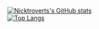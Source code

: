 [![Nicktroverts's GitHub stats](https://github-readme-stats.vercel.app/api?username=Nicktrovert&show_icons=true&theme=synthwave&show=reviews,discussions_started,discussions_answered,prs_merged,prs_merged_percentage)](https://github.com/Nicktroverts/github-readme-stats) <br/>
[![Top Langs](https://github-readme-stats.vercel.app/api/top-langs/?username=Nicktrovert&layout=donut&show_icons=true&theme=synthwave&langs_count=20)](https://github.com/Nicktrovert/github-readme-stats) <br/>
